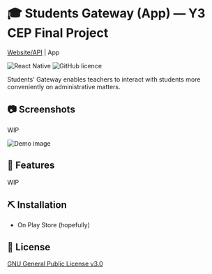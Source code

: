 # 🎓 Students Gateway (App) — Y3 CEP Final Project

[Website/API](https://github.com/SoInstant/students-gateway) | App

![React Native](https://img.shields.io/badge/made%20with-React%20Native-006a49.svg)
![GitHub licence](https://img.shields.io/github/license/Ycmelon/students-gateway-app?color=006a49)

Students' Gateway enables teachers to interact with students more conveniently on administrative matters.

## 📷 Screenshots

WIP

![Demo image](.github/demo.png)

## 🚀 Features

WIP

## ⛏️ Installation

- On Play Store (hopefully)

## 📃  License

[GNU General Public License v3.0](https://choosealicense.com/licenses/gpl-3.0/)
